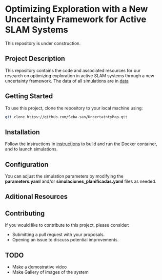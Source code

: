 # Optimizing Exploration with a New Uncertainty Framework for Active SLAM Systems
This repository is under construction.


## Project Description
This repository contains the code and associated resources for our research on optimizing exploration in active SLAM systems through a new uncertainty framework. The data of all simulations are in  [data](data)

## Getting Started
To use this project, clone the repository to your local machine using:
```bash
git clone https://github.com/Seba-san/UncertaintyMap.git 
```

## Installation
Follow the instructions in [instructions](instructions.md) to build and run the Docker container, and to launch simulations.

## Configuration
You can adjust the simulation parameters by modifying the **parameters.yaml** and/or **simulaciones_planificadas.yaml** files as needed.

## Aditional Resources

## Contributing
If you would like to contribute to this project, please consider:
 - Submitting a pull request with your proposals.
 - Opening an issue to discuss potential improvements.

## TODO
 - Make a demostrative video
 - Make Gallery of images of the system
